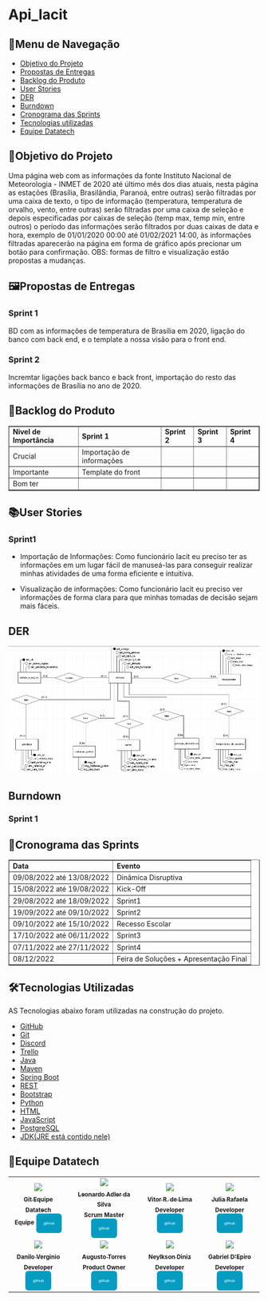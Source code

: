 # Api_Iacit

<h2>📜Menu de Navegação</h2>

- [Objetivo do Projeto](#objetivo-do-projeto)
- [Propostas de Entregas](#propostas-de-entregas)
- [Backlog do Produto](#backlog-do-produto)
- [User Stories](#user-stories)
- [DER](#der)
- [Burndown](#burndown)
- [Cronograma das Sprints](#cronograma-das-sprints)
- [Tecnologias utilizadas](#tecnologias-utilizadas)
- [Equipe Datatech](#equipe-datatech)


<h2>🎯Objetivo do Projeto</h2>
 Uma página web com as informações da fonte Instituto Nacional de Meteorologia - INMET de 2020 até último mês dos dias atuais, nesta página as estações (Brasília, Brasilândia, Paranoá, entre outras) serão filtradas por uma caixa de texto, o tipo de informação (temperatura, temperatura de orvalho, vento, entre outras) serão filtradas por uma caixa de seleção e depois especificadas por caixas de seleção (temp max, temp min, entre outros) o período das informações serão filtrados por duas caixas de data e hora, exemplo de 01/01/2020 00:00 até 01/02/2021 14:00, às informações filtradas aparecerão na página em forma de gráfico após precionar um botão para confirmação.
OBS: formas de filtro e visualização estão propostas a mudanças.
 
 
<h2>🖼Propostas de Entregas</h2>
 <h3>Sprint 1</h3>
 BD com as informações de temperatura de Brasília em 2020, ligação do banco com back end, e o template a nossa visão para o front end.
 
  <h3>Sprint 2</h3>
 Incremtar ligações back banco e back front, importação do resto das informações de Brasília no ano de 2020.
 
 
 <h2>📄Backlog do Produto</h2>

<table border="1">
    <tr>
        <td><b>Nivel de Importância</b></td>
        <td><b>Sprint 1</b></td>
        <td><b>Sprint 2</b></td>
        <td><b>Sprint 3<b></td>
        <td><b>Sprint 4<b></td>
    </tr>
    <tr>
        <td>Crucial</td>
        <td>Importação de informações</td>
        <td></td>
        <td></td>
        <td></td>
    </tr>
    <tr>
        <td>Importante</td>
        <td>Template do front</td>
        <td></td>
        <td></td>
        <td></td>
    </tr>
    <tr>
       <td>Bom ter</td>
       <td></td>
       <td></td>
       <td></td>
       <td></td>
    </tr>    
</table>


<h2>📚User Stories</h2>
<h3>Sprint1</h3>

* Importação de Informações: Como funcionário Iacit eu preciso ter as informações em um lugar fácil  de manuseá-las para conseguir realizar minhas atividades de uma forma eficiente e intuitiva.

* Visualização de informações: Como funcionário Iacit eu preciso ver informações de forma clara para que minhas tomadas de decisão sejam mais fáceis. 


<h2>DER</h2>
<p align="center">
<img src="https://github.com/DatatechOffice/Api_Iacit/blob/main/Banco/Imagens/Conceitual_Final.png">
</p>
 
 
 <h2>Burndown</h2>
<h3> Sprint 1 </h3>
 
 
 <h2>📄Cronograma das Sprints</h2>
    <table border="1">
        <tr>
            <td><b>Data</b></td>
            <td><b>Evento</b></td>  
        </tr>
         <tr>
            <td>09/08/2022 até 13/08/2022</td>
            <td>Dinâmica Disruptiva</td>  
        </tr>
        <tr>
            <td>15/08/2022 até 19/08/2022</td>
            <td>Kick-Off</td>  
        </tr> 
        <tr>
            <td>29/08/2022 até 18/09/2022</td>
            <td>Sprint1 </td>  
        </tr>    
        <tr>
            <td>19/09/2022 até 09/10/2022</td>
            <td>Sprint2</td>  
        </tr>
         <tr>
            <td>09/10/2022 até 15/10/2022</td>
            <td>Recesso Escolar</td>  
        </tr>
        <tr>
            <td>17/10/2022 até 06/11/2022</td>
            <td>Sprint3</td>  
        </tr>   
        <tr>
            <td>07/11/2022 até 27/11/2022</td>
            <td>Sprint4</td>  
        </tr>
        <tr>
            <td>08/12/2022</td>
            <td>Feira de Soluções + Apresentação Final</td>  
        </tr> 
    </table>
    
    
<h2>🛠Tecnologias Utilizadas</h2>

AS Tecnologias abaixo foram utilizadas na construção do projeto.
- [GitHub](https://github.com/)
- [Git](https://github.com/)
- [Discord](https://discord.com/)
- [Trello](https://trello.com/pt-BR)
- [Java](https://www.java.com/pt-BR/)
- [Maven](https://maven.apache.org/)
- [Spring Boot](https://spring.io/projects/spring-boot/)
- [REST](https://www.redhat.com/pt-br/topics/api/what-is-a-rest-api)
- [Bootstrap](https://getbootstrap.com/)
- [Python](https://www.python.org/)
- [HTML](https://developer.mozilla.org/pt-BR/docs/Web/HTML)
- [JavaScript](https://www.javascript.com/)
- [PostgreSQL](https://www.microsoft.com/pt-br/sql-server/sql-server-downloads)
- [JDK(JRE está contido nele)](https://www.oracle.com/java/technologies/downloads/)


</table>
<h2>🎲Equipe Datatech</h2>
<table>
<tr>
<td align="center">
    
<a href="https://github.com/DatatechOffice">    
<img src="https://avatars.githubusercontent.com/u/100881194?v=4" width = "40%">            
<br />
<sub><b>Git Equipe Datatech</b></sub>
<br />
</a>
<sub><b>Equipe</b></sub>
<sub><b><a href="https://github.com/DatatechOffice"><button style="background: #069cc2; border-radius: 6px; padding: 15px; cursor: pointer; color: #fff; border: none; font-size: 8px;">github</button></a></b></sub> 

<td align="center">
    
<a href="https://github.com/LeoAdlerr">
<img src="https://avatars.githubusercontent.com/u/88751032?v=4" width = "40%">            
<br />
<sub><b>Leonardo Adler da Silva</b></sub>
<br />
</a>
<sub><b>Scrum Master</b></sub>
<sub><b><a href="https://github.com/LeoAdlerr"><button style="background: #069cc2; border-radius: 6px; padding: 15px; cursor: pointer; color: #fff; border: none; font-size: 8px;">github</button></a></b></sub> 
<td align="center">
    
<a href="https://github.com/VilRL">
<img src="https://avatars.githubusercontent.com/u/56142288?v=4" width = "40%"> 
<br />
<sub><b>Vitor R. de Lima</b></sub>
<br />
</a>
<sub><b>Developer</b></sub>
<sub><b><a href="https://github.com/VilRL"><button style="background: #069cc2; border-radius: 6px; padding: 15px; cursor: pointer; color: #fff; border: none; font-size: 8px;">github</button></a></b></sub> 
<br />
</td>
<td align="center">
    
<a href="https://github.com/jufaela">
 <img src="https://avatars.githubusercontent.com/u/79148564?v=4" width = "40%"> 
<br />
<sub><b>Julia Rafaela</b></sub>
<br />
</a>
<sub><b>Developer</b></sub>
<sub><b><a href="https://github.com/jufaela"><button style="background: #069cc2; border-radius: 6px; padding: 15px; cursor: pointer; color: #fff; border: none; font-size: 8px;">github</button></a></b></sub> 
<br />
</td>
</tr>
<tr>
<td align="center">
       
<a href="https://github.com/Daniloel">
<img src="https://avatars.githubusercontent.com/u/88066389?v=4" width = "40%"> 
<br />
<sub><b>Danilo Verginio</b></sub>
<br />
</a>
<sub><b>Developer</b></sub>
<sub><b><a href="https://github.com/Daniloel"><button style="background: #069cc2; border-radius: 6px; padding: 15px; cursor: pointer; color: #fff; border: none; font-size: 8px;">github</button></a></b></sub>
<br />
</td>
<td align="center">
    
<a href="https://github.com/MrZeroLeft">   
<img src="https://avatars.githubusercontent.com/u/77200265?v=4" width = "40%"> 
<br />
<sub><b>Augusto Torres</b></sub>
<br />
</a>
<sub><b>Product Owner</b></sub>
<sub><b><a href="https://github.com/MrZeroLeft"><button style="background: #069cc2; border-radius: 6px; padding: 15px; cursor: pointer; color: #fff; border: none; font-size: 8px;">github</button></a></b></sub>
<br />
</td>

<td align="center">
    
<a href="https://github.com/NeyDiniz">
<img src="https://avatars.githubusercontent.com/u/80933376?v=4" width = "40%"> 
<br />
<sub><b>Neylkson Diniz</b></sub>
<br /> 
</a>
<sub><b>Developer</b></sub>
<sub><b><a href="https://github.com/NeyDiniz"><button style="background: #069cc2; border-radius: 6px; padding: 15px; cursor: pointer; color: #fff; border: none; font-size: 8px;">github</button></a></b></sub>
<br />
</td>


<td align="center">
    
<a href="https://github.com/GabrielDepiro">
<img src="https://avatars.githubusercontent.com/u/90358435?v=4" width = "40%"> 
<br />
<sub><b>Gabriel D'Epiro</b></sub>
<br /> 
</a>
<sub><b>Developer</b></sub>
<sub><b><a href="https://github.com/GabrielDepiro"><button style="background: #069cc2; border-radius: 6px; padding: 15px; cursor: pointer; color: #fff; border: none; font-size: 8px;">github</button></a></b></sub>
<br />
</td>

</tr>
</table>
